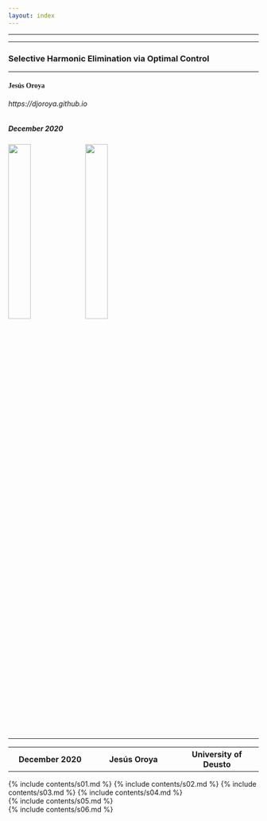 ```yaml
---
layout: index
---
```

 
 <section>
    <hr>
    <hr>
    <p> </p>
    <h3>
        Selective Harmonic Elimination via Optimal Control
    </h3> 
    <hr>
    <h4 style="font-family: 'Cookie', cursive;">Jesús Oroya</h4>
    <h6><a>https://djoroya.github.io</a></h6>
    <h5>December 2020</h5>
        <img style="padding-bottom: 10px" width="30%" src="https://cmc.deusto.eus/wp-content/uploads/2020/01/logo-ccm-400x100-1.png">
        <img width="30%" src="https://beclever.solutions/wp-content/uploads/2018/07/deusto-logo.png">
    <hr>


</section>  



<div class="footer">
<table>
    <th style="width:33.33%">December 2020</th>
    <th style="width:33.33%">Jesús Oroya</th>
    <th style="width:33.33%">University of Deusto</th>
</table>

</div>


{% include contents/s01.md %} 
{% include contents/s02.md %}
{% include contents/s03.md %} 
{% include contents/s04.md %}  
{% include contents/s05.md %}  
{% include contents/s06.md %}  
